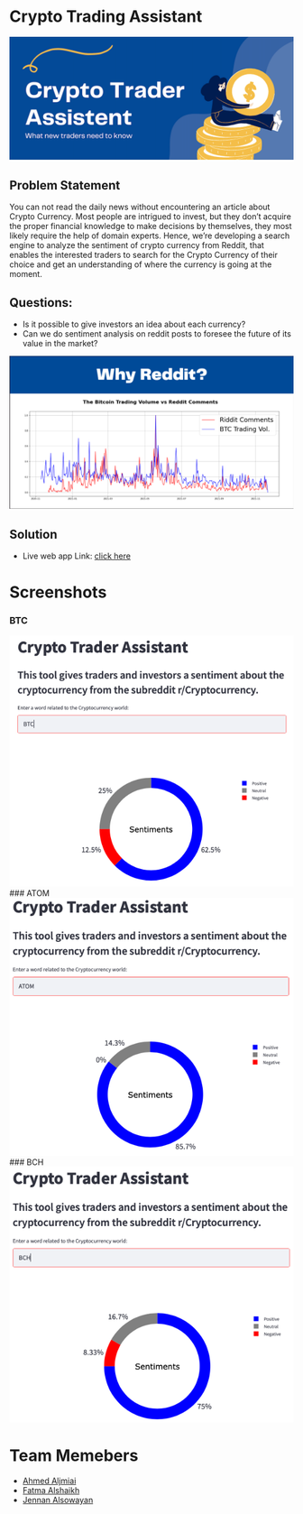 # Crypto Trading Assistant
<img src="https://github.com/AAljmiai/SADAIA_T5_Data_Science_BootCamp_Projects/raw/main/NLP/images/Header.png" />

## Problem Statement
You can not read the daily news without encountering an article about Crypto Currency. Most people are intrigued to invest, but they don’t acquire the proper financial knowledge to make decisions by themselves, they most likely require the help of domain experts. Hence, we’re developing a search engine to analyze the sentiment of crypto currency from Reddit, that enables the interested traders to search for the Crypto Currency of their choice and get an understanding of where the currency is going at the moment.

## Questions:
* Is it possible to give investors an idea about each currency?
* Can we do sentiment analysis on reddit posts to foresee the future of its value in
the market?
<img src="https://github.com/AAljmiai/SADAIA_T5_Data_Science_BootCamp_Projects/raw/main/NLP/images/EDA.png" />

## Solution
* Live web app Link: [click here](https://share.streamlit.io/jennansowayan/nlp_cryptocurrency/main)

# Screenshots
### BTC
<img src="https://github.com/AAljmiai/SADAIA_T5_Data_Science_BootCamp_Projects/raw/main/NLP/Screenshots/BTC.png" />
### ATOM
<img src="https://github.com/AAljmiai/SADAIA_T5_Data_Science_BootCamp_Projects/raw/main/NLP/Screenshots/ATOM.png" />
### BCH
<img src="https://github.com/AAljmiai/SADAIA_T5_Data_Science_BootCamp_Projects/raw/main/NLP/Screenshots/BCH.png" />

# Team Memebers
* [Ahmed Aljmiai](https://github.com/AAljmiai)  
* [Fatma Alshaikh](https://github.com/entaim)
* [Jennan Alsowayan](https://github.com/jennansowayan)  
